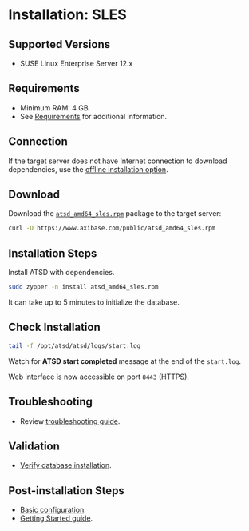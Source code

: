 # Installation: SLES

## Supported Versions

* SUSE Linux Enterprise Server 12.x

## Requirements

* Minimum RAM: 4 GB
* See [Requirements](../administration/requirements.md) for additional information.

## Connection

If the target server does not have Internet connection to download dependencies, use the [offline installation option](sles-offline.md).

## Download

Download the [`atsd_amd64_sles.rpm`](https://axibase.com/public/atsd_rpm_sles_latest.htm) package to the target server:

```sh
curl -O https://www.axibase.com/public/atsd_amd64_sles.rpm
```

## Installation Steps

Install ATSD with dependencies.

```sh
sudo zypper -n install atsd_amd64_sles.rpm
```

It can take up to 5 minutes to initialize the database.

## Check Installation

```sh
tail -f /opt/atsd/atsd/logs/start.log
```

Watch for **ATSD start completed** message at the end of the `start.log`.

Web interface is now accessible on port `8443` (HTTPS).

## Troubleshooting

* Review [troubleshooting guide](troubleshooting.md).

## Validation

* [Verify database installation](verifying-installation.md).

## Post-installation Steps

* [Basic configuration](post-installation.md).
* [Getting Started guide](../tutorials/getting-started.md).
